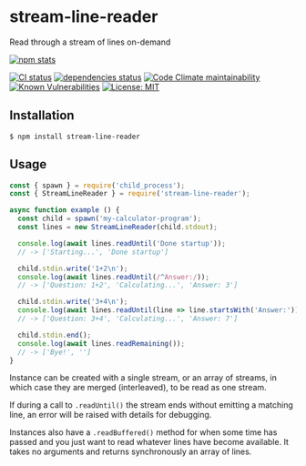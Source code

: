 # stream-line-reader

Read through a stream of lines on-demand

[![npm stats](https://nodei.co/npm/stream-line-reader.png?compact=true)](http://npmjs.com/package/stream-line-reader)

[![CI status](https://img.shields.io/github/workflow/status/zenflow/stream-line-reader/CI?logo=GitHub&label=CI)](https://github.com/zenflow/stream-line-reader/actions?query=branch%3Amaster)
[![dependencies status](https://img.shields.io/david/zenflow/stream-line-reader)](https://david-dm.org/zenflow/stream-line-reader)
[![Code Climate maintainability](https://img.shields.io/codeclimate/maintainability-percentage/zenflow/stream-line-reader?logo=Code%20Climate)](https://codeclimate.com/github/zenflow/stream-line-reader)
[![Known Vulnerabilities](https://snyk.io/test/github/zenflow/stream-line-reader/badge.svg?targetFile=package.json)](https://snyk.io/test/github/zenflow/stream-line-reader?targetFile=package.json)
[![License: MIT](https://img.shields.io/badge/License-MIT-brightgreen.svg)](https://opensource.org/licenses/MIT)

## Installation

```
$ npm install stream-line-reader
```

## Usage

```js
const { spawn } = require('child_process');
const { StreamLineReader } = require('stream-line-reader');

async function example () {
  const child = spawn('my-calculator-program');
  const lines = new StreamLineReader(child.stdout);

  console.log(await lines.readUntil('Done startup'));
  // -> ['Starting...', 'Done startup']

  child.stdin.write('1+2\n');
  console.log(await lines.readUntil(/^Answer:/));
  // -> ['Question: 1+2', 'Calculating...', 'Answer: 3']

  child.stdin.write('3+4\n');
  console.log(await lines.readUntil(line => line.startsWith('Answer:')));
  // -> ['Question: 3+4', 'Calculating...', 'Answer: 7']

  child.stdin.end();
  console.log(await lines.readRemaining());
  // -> ['Bye!', '']
}

```

Instance can be created with a single stream, or an array of streams,
in which case they are merged (interleaved), to be read as one stream.

If during a call to `.readUntil()` the stream ends without emitting a matching line,
an error will be raised with details for debugging.

Instances also have a `.readBuffered()` method for when some time has passed
and you just want to read whatever lines have become available.
It takes no arguments and returns synchronously an array of lines.
